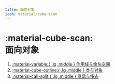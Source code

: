 ```yaml
---
title: 面向对象
icon: material/cube-scan
---
```


# :material-cube-scan:<br>面向对象

1. [:material-variable:{ .lg .middle } 作用域与命名空间](./scope.md)
2. [:material-cube-outline:{ .lg .middle } 类与对象](./class.md)
3. [:material-call-split:{ .lg .middle } 继承与多态](./inheritance.md)
